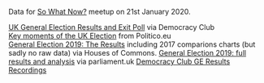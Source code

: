 Data for [So What Now?](http://www.bit.ly/ODM-VOTE19) meetup on 21st January 2020. 

[UK General Election Results and Exit Poll](https://docs.google.com/spreadsheets/d/1vuLS04XbYRNji_qIJ6JsFh7y6eW9vA7KMTn89u_cZl8/edit#gid=1295045003) via Democracy Club  
[Key moments of the UK Election](https://www.politico.eu/article/key-moments-of-the-uk-general-election-2019-boris-johnson-victory/) from Politico.eu  
[General Election 2019: The Results](https://commonslibrary.parliament.uk/parliament-and-elections/general-election-2019-the-results-so-far/) including 2017 comparions charts (but sadly no raw data) via Houses of Commons. 
[General Election 2019: full results and analysis](https://researchbriefings.parliament.uk/ResearchBriefing/Summary/CBP-8749) via parliament.uk
[Democracy Club GE Results Recordings](https://public.flourish.studio/story/162579/)   
